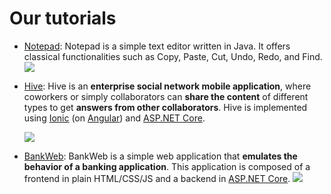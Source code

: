 # Our tutorials
- [Notepad](https://github.com/Mobioos/Forge-Notepad): Notepad is a simple text editor written in Java. It offers classical functionalities such as Copy, Paste, Cut, Undo, Redo, and Find.
  <img style="max-height: 600px; max-width: 600px;" src="https://mobioosstorageaccount.blob.core.windows.net/public-documentation/Forge-tutorials/Notepad/images/execution.png">

- [Hive](https://github.com/Mobioos/Forge-Hive): Hive is an **enterprise social network mobile application**, where coworkers or simply collaborators can **share the content** of different types to get **answers from other collaborators**. Hive is implemented using [Ionic](https://ionicframework.com/) (on [Angular](https://angular.io/)) and [ASP.NET Core](https://docs.microsoft.com/en-us/aspnet/core/?view=aspnetcore-5.0).
  
  <img style="max-height: 600px; max-width: 600px;" src="https://mobioosstorageaccount.blob.core.windows.net/public-documentation/Forge-tutorials/Hive/images/user-guide/connection/login.png">

- [BankWeb](https://github.com/Mobioos/Forge-BankWeb): BankWeb is a simple web application that **emulates the behavior of a banking application**. This application is composed of a frontend in plain HTML/CSS/JS and a backend in [ASP.NET Core](https://docs.microsoft.com/en-us/aspnet/core/?view=aspnetcore-6.0).
  <img style="max-height: 600px; max-width: 600px;" src="https://mobioosstorageaccount.blob.core.windows.net/public-documentation/Forge-tutorials/BankWeb/images/execution.png">
